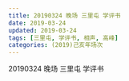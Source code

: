 ```yaml
---
title: 20190324 晚场 三里屯 学评书
date: 2019-03-24
updated: 2019-03-24
tags: [三里屯, 学评书, 相声, 高峰]
categories: (2019)己亥年场次
---
```

20190324 晚场 三里屯 学评书